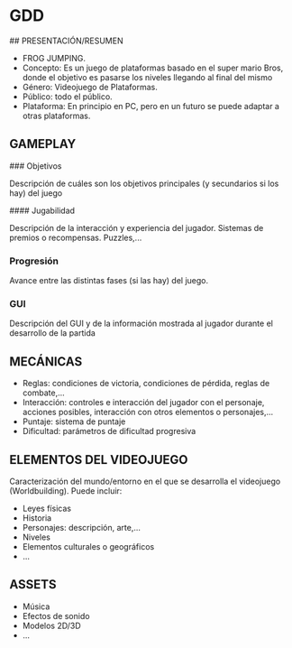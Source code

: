# GDD

## PRESENTACIÓN/RESUMEN

- FROG JUMPING. 
- Concepto: Es un juego de plataformas basado en el super mario Bros, donde el objetivo es pasarse los niveles llegando al final del mismo
- Género: Videojuego de Plataformas.
- Público: todo el público.
- Plataforma: En principio en PC, pero en un futuro se puede adaptar a otras plataformas.

## GAMEPLAY

### Objetivos

Descripción de cuáles son los objetivos principales (y secundarios si los hay) del juego

#### Jugabilidad

Descripción de la interacción y experiencia del jugador. Sistemas de premios o recompensas. Puzzles,...

### Progresión

Avance entre las distintas fases (si las hay) del juego.

### GUI

Descripción del GUI y de la información mostrada al jugador durante el desarrollo de la partida

## MECÁNICAS

- Reglas: condiciones de victoria, condiciones de pérdida, reglas de combate,...
- Interacción: controles e interacción del jugador con el personaje, acciones posibles, interacción con otros elementos o personajes,...
- Puntaje: sistema de puntaje
- Dificultad: parámetros de dificultad progresiva

## ELEMENTOS DEL VIDEOJUEGO

Caracterización del mundo/entorno en el que se desarrolla el videojuego (Worldbuilding). Puede incluir:

- Leyes físicas
- Historia
- Personajes: descripción, arte,...
- Niveles
- Elementos culturales o geográficos
- ...

## ASSETS

- Música
- Efectos de sonido
- Modelos 2D/3D
- ...